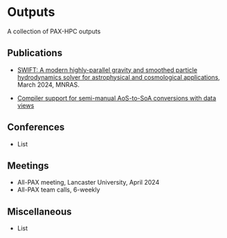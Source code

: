 # Outputs

A collection of PAX-HPC outputs

## Publications

- [SWIFT: A modern highly-parallel gravity and smoothed particle hydrodynamics solver for astrophysical and cosmological applications](https://arxiv.org/abs/2305.13380), March 2024, MNRAS.

- [Compiler support for semi-manual AoS-to-SoA conversions with data views](https://arxiv.org/abs/2405.12507)

## Conferences

- List

## Meetings

- All-PAX meeting, Lancaster University, April 2024
- All-PAX team calls, 6-weekly

## Miscellaneous

- List
